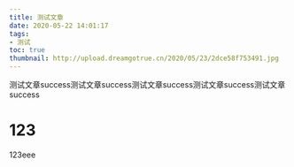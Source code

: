 ```yaml
---
title: 测试文章
date: 2020-05-22 14:01:17
tags:
- 测试
toc: true
thumbnail: http://upload.dreamgotrue.cn/2020/05/23/2dce58f753491.jpg
---
```

测试文章success测试文章success测试文章success测试文章success测试文章success


<!--more-->
# 123
123eee
